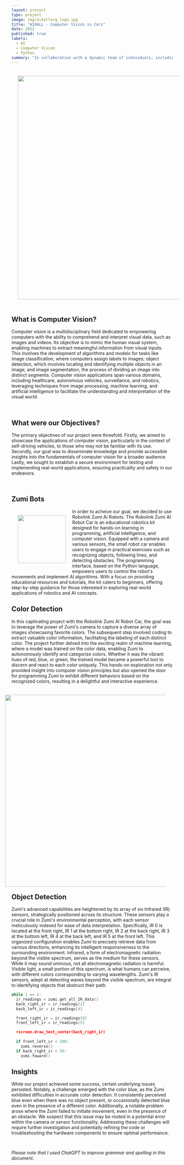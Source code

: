 ```yaml
---
layout: project
type: project
image: img/ai4allorg_logo.jpg
title: "AI4ALL - Computer Vision in Cars"
date: 2022
published: true
labels:
  - AI
  - Computer Vision
  - Python
summary: "In collaboration with a dynamic team of individuals, including Anthony Lau, Briana Lee, Jarren Seson, and Joel Vanta, this initiative delved into the realm of computer vision within the automotive industry, particularly focusing on its application in self-driving cars. "
---
```


<img align='center' src='https://miro.medium.com/v2/1*s9raSe9mLeSSuxE3API-ZA.gif' HSPACE='20' VSPACE='20' width='700'>

## What is Computer Vision?
Computer vision is a multidisciplinary field dedicated to empowering computers with the ability to comprehend and interpret visual data, such as images and videos. Its objective is to mimic the human visual system, enabling machines to extract meaningful information from visual inputs. This involves the development of algorithms and models for tasks like image classification, where computers assign labels to images; object detection, which involves locating and identifying multiple objects in an image; and image segmentation, the process of dividing an image into distinct segments. Computer vision applications span various domains, including healthcare, autonomous vehicles, surveillance, and robotics, leveraging techniques from image processing, machine learning, and artificial intelligence to facilitate the understanding and interpretation of the visual world.

<br>

## What were our Objectives?
The primary objectives of our project were threefold. Firstly, we aimed to showcase the applications of computer vision, particularly in the context of self-driving vehicles, to those who may not be familiar with its use. Secondly, our goal was to disseminate knowledge and provide accessible insights into the fundamentals of computer vision for a broader audience. Lastly, we sought to establish a secure environment for testing and implementing real-world applications, ensuring practicality and safety in our endeavors.

<br>

## Zumi Bots
<img align='left' src='https://raw.githubusercontent.com/ktam808/ktam808.github.io/main/img/ZumiBot.png' width='150' HSPACE='20' VSPACE='20'>
In order to acheive our goal, we decided to use Robolink Zumi Ai Robots. The Robolink Zumi AI Robot Car is an educational robotics kit designed for hands-on learning in programming, artificial intelligence, and computer vision. Equipped with a camera and various sensors, the small robot car enables users to engage in practical exercises such as recognizing objects, following lines, and detecting obstacles. The programming interface, based on the Python language, empowers users to control the robot's movements and implement AI algorithms. With a focus on providing educational resources and tutorials, the kit caters to beginners, offering step-by-step guidance for those interested in exploring real-world applications of robotics and AI concepts.

<br>

## Color Detection
In this captivating project with the Robolink Zumi AI Robot Car, the goal was to leverage the power of Zumi's camera to capture a diverse array of images showcasing favorite colors. The subsequent step involved coding to extract valuable color information, facilitating the labeling of each distinct color. The project further delved into the exciting realm of machine learning, where a model was trained on the color data, enabling Zumi to autonomously identify and categorize colors. Whether it was the vibrant hues of red, blue, or green, the trained model became a powerful tool to discern and react to each color uniquely. This hands-on exploration not only provided insight into computer vision principles but also opened the door for programming Zumi to exhibit different behaviors based on the recognized colors, resulting in a delightful and interactive experience.

<img align='right' src='https://raw.githubusercontent.com/ktam808/ktam808.github.io/main/img/ColorDetectionGraph.png' HSPACE='20' VSPACE='20' width='600'>

```cpp
﻿zumi.mpu.calibrate_MPU()
camera.start_camera()

while True:
  image = camera.capture()
  predict = knn.predict(image)
  screen.draw_text_center(predict)

  if (predict == 'Green'):
    zumi.forward()
  elif (predict == 'Red'):
    zumi.turn_right(180)
  else:
    zumi.stop()
camera.close()
```

## Object Detection
Zumi's advanced capabilities are heightened by its array of six Infrared (IR) sensors, strategically positioned across its structure. These sensors play a crucial role in Zumi's environmental perception, with each sensor meticulously indexed for ease of data interpretation. Specifically, IR 0 is located at the front right, IR 1 at the bottom right, IR 2 at the back right, IR 3 at the bottom left, IR 4 at the back left, and IR 5 at the front left. This organized configuration enables Zumi to precisely retrieve data from various directions, enhancing its intelligent responsiveness to the surrounding environment. Infrared, a form of electromagnetic radiation beyond the visible spectrum, serves as the medium for these sensors. While it may sound ominous, not all electromagnetic radiation is harmful. Visible light, a small portion of this spectrum, is what humans can perceive, with different colors corresponding to varying wavelengths. Zumi's IR sensors, adept at detecting waves beyond the visible spectrum, are integral to identifying objects that obstruct their path.
```cpp
while 1 == 1:
  ir_readings = zumi.get_all_IR_data()
  back_right_ir = ir_readings[2]
  back_left_ir = ir_readings[4]

  front_right_ir = ir_readings[0]
  front_left_ir = ir_readings[5]

  #screen.draw_text_center(back_right_ir)
  
  if front_left_ir < 100:
    zumi.reverse()
  if back_right_ir < 50:
    zumi.foward()
```

## Insights
While our project achieved some success, certain underlying issues persisted. Notably, a challenge emerged with the color blue, as the Zumi exhibited difficulties in accurate color detection. It consistently perceived blue even when there was no object present, or occasionally detected blue even in the presence of a different color. Additionally, a notable problem arose where the Zumi failed to initiate movement, even in the presence of an obstacle. We suspect that this issue may be rooted in a potential error within the camera or sensor functionality. Addressing these challenges will require further investigation and potentially refining the code or troubleshooting the hardware components to ensure optimal performance.

<br>

*Please note that I used ChatGPT to improve grammar and spelling in this document.*
